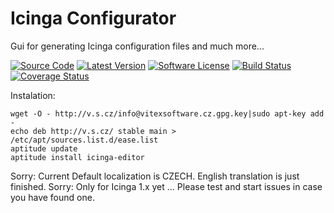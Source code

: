 Icinga Configurator
====================

Gui for generating Icinga configuration files and much more...

[![Source Code](http://img.shields.io/badge/source-Vitexus/icinga_configurator-blue.svg?style=flat-square)](https://github.com/Vitexus/icinga_configurator)
[![Latest Version](https://img.shields.io/github/release/Vitexus/icinga_configurator.svg?style=flat-square)](https://github.com/Vitexus/icinga_configurator/releases)
[![Software License](https://img.shields.io/badge/license-GPL-brightgreen.svg?style=flat-square)](https://github.com/Vitexus/icinga_configurator/blob/master/LICENSE)
[![Build Status](https://img.shields.io/travis/Vitexus/icinga_configurator/master.svg?style=flat-square)](https://travis-ci.org/Vitexus/icinga_configurator)
[![Coverage Status](https://img.shields.io/coveralls/Vitexus/icinga_configurator/master.svg?style=flat-square)](https://coveralls.io/r/Vitexus/icinga_configurator?branch=master)

Instalation:

    wget -O - http://v.s.cz/info@vitexsoftware.cz.gpg.key|sudo apt-key add -
    echo deb http://v.s.cz/ stable main > /etc/apt/sources.list.d/ease.list
    aptitude update
    aptitude install icinga-editor
    

Sorry: Current Default localization is CZECH. English translation is just finished. 
Sorry: Only for Icinga 1.x yet ...
Please test and start issues in case you have found one.

